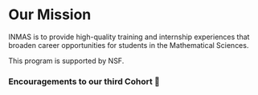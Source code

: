 # Our Mission
INMAS is to provide high-quality training and internship experiences that broaden career opportunities for students in the Mathematical Sciences.

This program is supported by NSF.


### Encouragements to our third Cohort 👋

<!--
**INMAS-Math/INMAS-Math** is a ✨ _special_ ✨ repository because its `README.md` (this file) appears on your GitHub profile.

Here are some ideas to get you started:

- 🔭 I’m currently working on ...
- 🌱 I’m currently learning ...
- 👯 I’m looking to collaborate on ...
- 🤔 I’m looking for help with ...
- 💬 Ask me about ...
- 📫 How to reach me: ...
- 😄 Pronouns: ...
- ⚡ Fun fact: ...
-->
